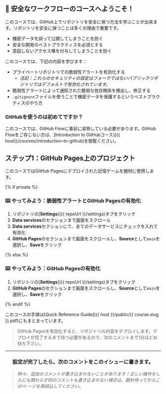 ## :tada: 安全なワークフローのコースへようこそ！

このコースでは、GitHub上でリポジトリを安全に保つ方法を学ぶことが出来ます。リポジトリを安全に保つことは多くの理由で重要です。
- 機密データを誤って公開してしまうことを防ぐ
- 安全な開発のベストプラクティスを必須とする
- 意図しないアクセス権を付与してしまうことを防ぐ

このコースでは、下記の内容を学びます：

- プライベートリポジトリでの脆弱性アラートを有効化する
  - _注記：これらのセキュリティの設定はフォークではないパブリックリポジトリではデフォルトで有効化されています。_
- 脆弱性アラートによって通知された脆弱な依存関係を検出し、修正する
- `.gitignore`ファイルを使うことで機密データを保護するというベストプラクティスのやり方

### GitHubを使うのは初めてですか？

このコースでは、GitHub Flowに事前に習熟している必要があります。GitHub Flowをご存じない方は、[Introduction to GitHubコース]({{ host}}/courses/introduction-to-github)を御覧ください。

## ステップ1：GitHub Pages上のプロジェクト

このコースではGitHub Pagesにデプロイされた記憶ゲームを題材に使用します。

{% if private %}

### :keyboard: やってみよう：脆弱性アラートとGitHub Pagesの有効化


1. リポジトリの[**Settings**]({{ repoUrl }}/settings)タブをクリック
1. **Data services**のセクションまで画面をスクロール
1. **Data services**セクションにて、全てのデータサービスにチェックを入れて有効化
1. **GitHub Pages**のセクションまで画面をスクロールし、**Source**として`main`を選択し、**Save**をクリック

{% else %}

### :keyboard: やってみよう：GitHub Pagesの有効化


1. リポジトリの[**Settings**]({{ repoUrl }}/settings)タブをクリック
1. **GitHub Pages**のセクションまで画面をスクロールし、**Source**として`main`を選択し、**Save**をクリック

{% endif %}

このコースの手順は[Quick Reference Guide]({{ host }}/public/{{ course.slug }}.pdf)にもまとまっています。

> GitHub Pagesを有効化すると、リポジトリの内容をデプロイします。デプロイが完了するまで待つ必要があるので、次のコメントまで1分ほどお待ち下さい。

<hr>
<h3 align="center">設定が完了したら、次のコメントをこのイシューに書きます。</h3>

> _時々、追加のコメントが書き込まれないことがあります！正しい操作をしたにも関わらず何のコメントも書き込まれない場合は、数秒待ってからこのペ
ージを再読込してください。_
